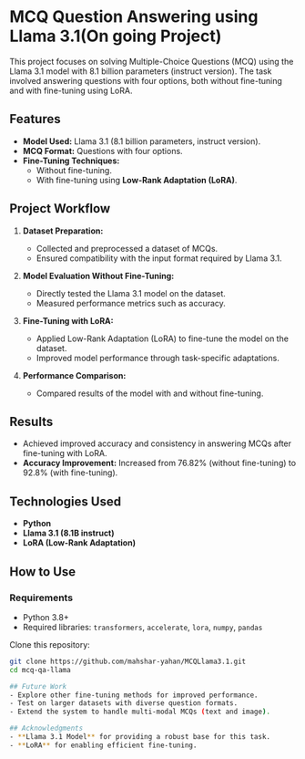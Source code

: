 # MCQ Question Answering using Llama 3.1(On going Project)

This project focuses on solving Multiple-Choice Questions (MCQ) using the Llama 3.1 model with 8.1 billion parameters (instruct version). The task involved answering questions with four options, both without fine-tuning and with fine-tuning using LoRA.

## Features
- **Model Used:** Llama 3.1 (8.1 billion parameters, instruct version).
- **MCQ Format:** Questions with four options.
- **Fine-Tuning Techniques:**
  - Without fine-tuning.
  - With fine-tuning using **Low-Rank Adaptation (LoRA)**.

## Project Workflow
1. **Dataset Preparation:**
   - Collected and preprocessed a dataset of MCQs.
   - Ensured compatibility with the input format required by Llama 3.1.

2. **Model Evaluation Without Fine-Tuning:**
   - Directly tested the Llama 3.1 model on the dataset.
   - Measured performance metrics such as accuracy.

3. **Fine-Tuning with LoRA:**
   - Applied Low-Rank Adaptation (LoRA) to fine-tune the model on the dataset.
   - Improved model performance through task-specific adaptations.

4. **Performance Comparison:**
   - Compared results of the model with and without fine-tuning.

## Results
- Achieved improved accuracy and consistency in answering MCQs after fine-tuning with LoRA.
- **Accuracy Improvement:** Increased from 76.82% (without fine-tuning) to 92.8% (with fine-tuning).

## Technologies Used
- **Python**
- **Llama 3.1 (8.1B instruct)**
- **LoRA (Low-Rank Adaptation)**


## How to Use
### Requirements
- Python 3.8+
- Required libraries: `transformers`, `accelerate`, `lora`, `numpy`, `pandas`

Clone this repository:
   ```bash
   git clone https://github.com/mahshar-yahan/MCQLlama3.1.git
   cd mcq-qa-llama

## Future Work
- Explore other fine-tuning methods for improved performance.
- Test on larger datasets with diverse question formats.
- Extend the system to handle multi-modal MCQs (text and image).

## Acknowledgments
- **Llama 3.1 Model** for providing a robust base for this task.
- **LoRA** for enabling efficient fine-tuning.
